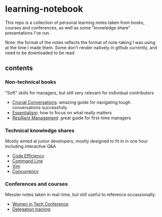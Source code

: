 # learning-notebook
This repo is a collection of personal learning notes taken from books, courses and conferences, as well as some "knowledge share" presentations I've run.

Note: the format of the notes reflects the format of note-taking I was using at the time I made them. Some don't render natively in github currently, and need to be downloaded to be read

## contents

### Non-technical books
"Soft" skills for managers, but still very relevant for individual contributors 
* [Crucial Conversations](https://github.com/Nealel/learning-notebook/blob/main/Crucial%20conversations%20book.pdf): amazing guide for navigating tough conversations successfully
* [Essentialism](https://github.com/Nealel/learning-notebook/blob/main/Essentialism%20book.pdf): how to focus on what really matters
* [Resillient Management](https://github.com/Nealel/learning-notebook/blob/main/Resilient%20Management%20book.pdf): great guide for first-time managers

### Technical knowledge shares
Mostly aimed at junior developers, mostly designed to fit in in one hour including interactive Q&A
* [Code Efficiency](https://github.com/Nealel/learning-notebook/blob/main/Code%20Efficiency%20for%20Juniors%20Knowledge%20share.pdf)
* [Command Line](https://github.com/Nealel/learning-notebook/blob/main/Command%20line%20for%20Juniors%20Knowledge%20share.pdf)
* [Vim](https://github.com/Nealel/learning-notebook/blob/main/vim%20knowledge%20share.pdf)
* [Concurrency](https://github.com/Nealel/learning-notebook/blob/main/Concurrency%20knowledge%20share.pdf)

### Conferences and courses
Messier notes taken in real-time, but still useful to reference occassionally. 
* [Women in Tech Conference](https://github.com/Nealel/learning-notebook/blob/main/Women%20in%20tech%20conference%20notes.pdf)
* [Delegation training](https://github.com/Nealel/learning-notebook/blob/main/delegation%20training.pdf)
